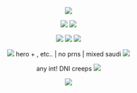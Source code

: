 <p align="center">
  <img src="https://github.com/user-attachments/assets/1430cb22-d8ec-43aa-b87f-024a4b184024" />
</p>
<p align="center">
  <img src="https://komarev.com/ghpvc/?username=smtiva&color=66CCFF" /> <img src="https://github.com/user-attachments/assets/d452a960-aa2d-4c31-9793-6170c5ba8045"/>
</p>
<p align="center">

</p>
</p>
<p align="center">
   <img src="https://github.com/user-attachments/assets/33a149d0-f3f2-4431-9292-6b3b09ebf951" />
  <img src="https://github.com/user-attachments/assets/9380614a-57a3-4e05-a30a-5597b8e54d09" />
  <img src="https://github.com/user-attachments/assets/de978354-9845-4a11-a31b-8e08715c7dcc" />

</p>
<p align="center">
 <img src="https://github.com/user-attachments/assets/2a52dc0f-4376-440c-8680-976774a7cc1e"/> hero + , etc.. | no prns | mixed saudi  <img src="https://github.com/user-attachments/assets/2a52dc0f-4376-440c-8680-976774a7cc1e"/>


</p>
<p align="center">
any int! DNI creeps
<img src="https://github.com/user-attachments/assets/e10ed1a3-4d97-4df3-9164-910ec0b91e2f"/>

</p>
<p align="center">
  <img src="https://github.com/user-attachments/assets/7d2c1b09-e6e3-4c9c-9dc7-8fd1a30ab537" />
</p>
